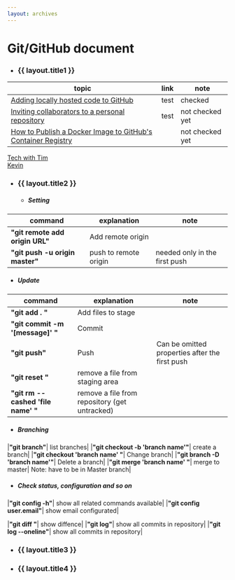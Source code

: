 ```yaml
---
layout: archives
---
```


# Git/GitHub document

- ### {{ layout.title1 }}

|topic| link| note|
|-------|------------|-----|
|[Adding locally hosted code to GitHub](https://docs.github.com/en/get-started/importing-your-projects-to-github/importing-source-code-to-github/adding-locally-hosted-code-to-github) |test |checked|
|[Inviting collaborators to a personal repository](https://docs.github.com/en/account-and-profile/setting-up-and-managing-your-personal-account-on-github/managing-access-to-your-personal-repositories/)|test |not checked yet|
|[How to Publish a Docker Image to GitHub's Container Registry](https://dev.to/github/publishing-a-docker-image-to-githubs-container-repository-4n50)||not checked yet|

[Tech with Tim](https://www.youtube.com/watch?v=DVRQoVRzMIY)   
[Kevin](https://www.youtube.com/watch?v=tRZGeaHPoaw)


- ### {{ layout.title2 }}

  - ##### Setting

|command| explanation| note|
|-------|------------|-----|
|**"git remote add origin URL"**| Add remote origin|    
|**"git push -u origin master"**| push to remote origin| needed only in the first push| 

  - ##### Update

|command| explanation| note|
|-------|------------|-----|
|**"git add . "**| Add files to stage|   
|**"git commit -m '[message]' "**| Commit|  
|**"git push"**| Push| Can be omitted properties after the first push |
|**"git reset "**|  remove a file from staging area|
|**"git rm --cashed 'file name' "**|  remove a file from repository (get untracked)|

  - ##### Branching

|**"git branch"**|  list branches|
|**"git checkout -b 'branch name'"**|  create a branch|
|**"git checkout 'branch name' "**|  Change branch|
|**"git branch -D 'branch name'"**|  Delete a branch|
|**"git merge 'branch name' "**|  merge to master| Note: have to be in Master branch|

  - ##### Check status, configuration and so on

|**"git config -h"**|  show all related commands available|
|**"git config user.email"**| show email configurated|

|**"git diff "**|  show diffence|
|**"git log"**|  show all commits in repository|
|**"git log --oneline"**| show all commits in repository|


- ### {{ layout.title3 }}

- ### {{ layout.title4 }}

